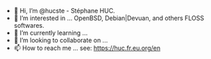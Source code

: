 - 👋 Hi, I’m @hucste - Stéphane HUC. 
- 👀 I’m interested in ... OpenBSD, Debian|Devuan, and others FLOSS softwares.
- 🌱 I’m currently learning ...
- 💞️ I’m looking to collaborate on ...
- 📫 How to reach me ... see: https://huc.fr.eu.org/en

<!---
hucste/hucste is a ✨ special ✨ repository because its `README.md` (this file) appears on your GitHub profile.
You can click the Preview link to take a look at your changes.
--->
